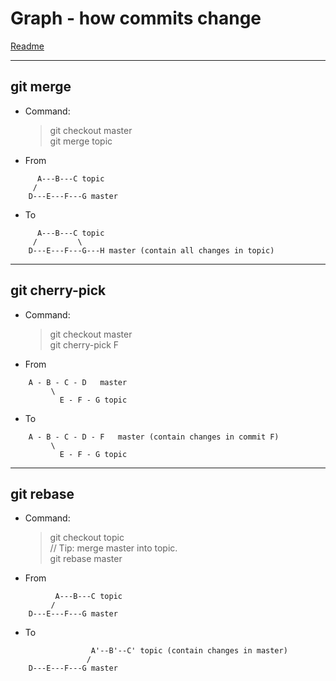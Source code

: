# Graph - how commits change

[Readme](../README.md)

---
## git merge
- Command:
  > git checkout master  
  > git merge topic
- From
```
  	  A---B---C topic
	 /
    D---E---F---G master
```
- To
```
	  A---B---C topic
	 /         \
    D---E---F---G---H master (contain all changes in topic)
```

---
## git cherry-pick
- Command:
  > git checkout master  
  > git cherry-pick F
- From
```
    A - B - C - D   master
         \
           E - F - G topic
```
- To
```
    A - B - C - D - F   master (contain changes in commit F)
         \
           E - F - G topic
```

---
## git rebase
- Command:
  > git checkout topic  
  > // Tip: merge master into topic.   
  > git rebase master
- From
```
          A---B---C topic
         /
    D---E---F---G master
```
- To
```
                  A'--B'--C' topic (contain changes in master)
                 /
    D---E---F---G master
```
